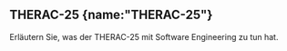 ## THERAC-25 {name:"THERAC-25"}
<p>Erläutern Sie, was der THERAC-25 mit Software Engineering zu tun hat.</p>